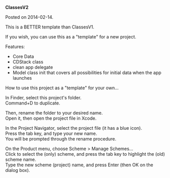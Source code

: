 **ClassesV2**

Posted on 2014-02-14.

This is a BETTER template than ClassesV1.

If you wish, you can use this as a "template" for a new project.

Features:
- Core Data
- CDStack class
- clean app delegate
- Model class init that covers all possibilities for initial data when the app launches

How to use this project as a "template" for your own...

In Finder, select this project's folder.  
Command+D to duplicate.

Then, rename the folder to your desired name.  
Open it, then open the project file in Xcode.

In the Project Navigator, select the project file (it has a blue icon).  
Press the tab key, and type your new name.  
You will be prompted through the rename procedure.

On the Product menu, choose Scheme > Manage Schemes...  
Click to select the (only) scheme, and press the tab key to highlight the (old) scheme name.  
Type the new scheme (project) name, and press Enter (then OK on the dialog box).
